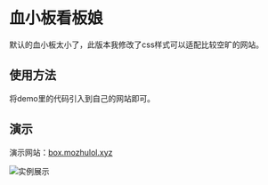 # 血小板看板娘

默认的血小板太小了，此版本我修改了css样式可以适配比较空旷的网站。

## 使用方法
将demo里的代码引入到自己的网站即可。

## 演示
演示网站：[box.mozhulol.xyz](http://box.mozhulol.xyz)

![实例展示](https://github.com/wilsonlsd/live2d-xxb/blob/main/%E5%B1%95%E7%A4%BA.png?raw=true)
